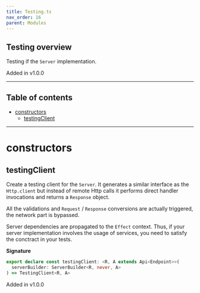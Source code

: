 ```yaml
---
title: Testing.ts
nav_order: 16
parent: Modules
---
```


## Testing overview

Testing if the `Server` implementation.

Added in v1.0.0

---

<h2 class="text-delta">Table of contents</h2>

- [constructors](#constructors)
  - [testingClient](#testingclient)

---

# constructors

## testingClient

Create a testing client for the `Server`. It generates a similar interface
as the `Http.client` but instead of remote Http calls it performs direct
handler invocations and returns a `Response` object.

All the validations and `Request` / `Response` conversions are actually
triggered, the network part is bypassed.

Server dependencies are propagated to the `Effect` context. Thus, if your
server implementation involves the usage of services, you need to
satisfy the conctract in your tests.

**Signature**

```ts
export declare const testingClient: <R, A extends Api<Endpoint>>(
  serverBuilder: ServerBuilder<R, never, A>
) => TestingClient<R, A>
```

Added in v1.0.0
